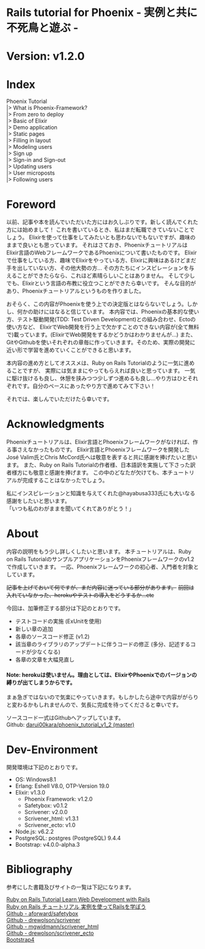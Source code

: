 # Rails tutorial for Phoenix - 実例と共に不死鳥と遊ぶ -
# Version: v1.2.0

# Index

Phoenix Tutorial  
|> What is Phoenix-Framework?  
|> From zero to deploy  
|> Basic of Elixir  
|> Demo application  
|> Static pages  
|> Filling in layout  
|> Modeling users  
|> Sign up  
|> Sign-in and Sign-out  
|> Updating users  
|> User microposts  
|> Following users  

# Foreword

以前、記事や本を読んでいただいた方にはお久しぶりです。新しく読んでくれた方には始めまして！
これを書いているとき、私はまだ転職できていないことでしょう。
Elixirを使って仕事をしてみたいとも思わないでもないですが、趣味のままで良いとも思っています。
それはさておき、PhoenixチュートリアルはElixir言語のWebフレームワークであるPhoenixについて書いたものです。
Elixirで仕事をしている方、趣味でElixirをやっている方、Elixirに興味はあるけどまだ手を出していない方、その他大勢の方...
その方たちにインスピレーションを与えることができたらなら、これほど素晴らしいことはありません。
そして少しでも、Elixirという言語の布教に役立つことができたら幸いです。
そんな目的があり、Phoenixチュートリアルというものを作りました。  

おそらく、この内容がPhoenixを使う上での決定版とはならないでしょう。しかし、何かの助けにはなると信じています。
本内容では、Phoenixの基本的な使い方、テスト駆動開発(TDD: Test Driven Development)との組み合わせ、Ectoの使い方など、
ElixirでWeb開発を行う上で欠かすことのできない内容が(全て無料で)載っています。(ElixirでWeb開発をするかどうかはわかりませんが...)
また、GitやGithubを使いそれぞれの章毎に作っていきます。そのため、実際の開発に近い形で学習を進めていくことができると思います。  

本内容の進め方としてオススメは、Ruby on Rails Tutorialのように一気に進めることですが、
実際には気ままにやってもらえれば良いと思っています。
一気に駆け抜けるも良し、休憩を挟みつつ少しずつ進めるも良し...やり方はひとそれぞれです。自分のペースにあったやり方で進めてみて下さい！  

それでは、楽しんでいただけたら幸いです。  

# Acknowledgments

Phoenixチュートリアルは、Elixir言語とPhoenixフレームワークがなければ、作る事さえなかったものです。
Elixir言語とPhoenixフレームワークを開発したJosé Valim氏とChris McCord氏へは敬意を表すると共に感謝を捧げたいと思います。
また、Ruby on Rails Tutorialの作者様、日本語訳を実施して下さった訳者様方にも敬意と感謝を捧げます。
この中のどなたが欠けても、本チュートリアルが完成することはなかったでしょう。  

私にインスピレーションと知識を与えてくれた@hayabusa333氏にも大いなる感謝をしたいと思います。  
「いつも私のわがままを聞いてくれてありがとう！」  

# About

内容の説明をもう少し詳しくしたいと思います。
本チュートリアルは、Ruby on Rails TutorialのサンプルアプリケーションをPhoenixフレームワークのv1.2で作成していきます。
一応、Phoenixフレームワークの初心者、入門者を対象としています。  

~~記事を上げておいて何ですが、まだ内容に迷っている部分があります。~~
~~前回は入れていなかった、herokuやテストの導入をどうするか...etc~~

今回は、加筆修正する部分は下記のとおりです。  

- テストコードの実施 (ExUnitを使用)
- 新しい章の追加
- 各章のソースコード修正 (v1.2)
- 該当章のライブラリのアップデートに伴うコードの修正 (多分、記述するコードが少なくなる)
- 各章の文章を大幅見直し

#### Note: herokuは使いません。理由としては、ElixirやPhoenixでのバージョンの縛りが出てしまうからです。

まぁ急ぎではないので気楽にやっていきます。もしかしたら途中で内容ががらりと変わるかもしれませんので、気長に完成を待ってくださると幸いです。  

ソースコード一式はGithubへアップしています。  
Github: [darui00kara/phoenix_tutorial_v1_2 (master)](https://github.com/darui00kara/phoenix_tutorial_v1_2)  

# Dev-Environment

開発環境は下記のとおりです。  

- OS: Windows8.1
- Erlang: Eshell V8.0, OTP-Version 19.0
- Elixir: v1.3.0
  * Phoenix Framework: v1.2.0
  * Safetybox: v0.1.2
  * Scrivener: v2.0.0
  * Scrivener_html: v1.3.1
  * Scrivener_ecto: v1.0
- Node.js: v6.2.2
- PostgreSQL: postgres (PostgreSQL) 9.4.4
- Bootstrap: v4.0.0-alpha.3

# Bibliography

参考にした書籍及びサイトの一覧は下記になります。  

[Ruby on Rails Tutorial Learn Web Development with Rails](https://www.railstutorial.org/book)  
[Ruby on Rails チュートリアル 実例を使ってRailsを学ぼう](http://railstutorial.jp/)  
[Github - aforward/safetybox](https://github.com/aforward/safetybox)  
[Github - drewolson/scrivener](https://github.com/drewolson/scrivener)  
[Github - mgwidmann/scrivener_html](https://github.com/mgwidmann/scrivener_html)  
[Github - drewolson/scrivener_ecto](https://github.com/drewolson/scrivener_ecto)  
[Bootstrap4](http://v4-alpha.getbootstrap.com/)  
